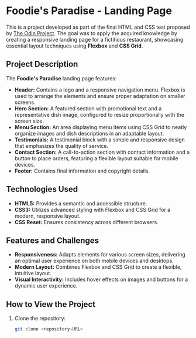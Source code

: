 # Foodie's Paradise - Landing Page

This is a project developed as part of the final HTML and CSS test proposed by [The Odin Project](https://www.theodinproject.com/). The goal was to apply the acquired knowledge by creating a responsive landing page for a fictitious restaurant, showcasing essential layout techniques using **Flexbox** and **CSS Grid**.

## Project Description

The **Foodie's Paradise** landing page features:

- **Header:** Contains a logo and a responsive navigation menu. Flexbox is used to arrange the elements and ensure proper adaptation on smaller screens.
- **Hero Section:** A featured section with promotional text and a representative dish image, configured to resize proportionally with the screen size.
- **Menu Section:** An area displaying menu items using CSS Grid to neatly organize images and dish descriptions in an adaptable layout.
- **Testimonials:** A testimonial block with a simple and responsive design that emphasizes the quality of service.
- **Contact Section:** A call-to-action section with contact information and a button to place orders, featuring a flexible layout suitable for mobile devices.
- **Footer:** Contains final information and copyright details.

## Technologies Used

- **HTML5:** Provides a semantic and accessible structure.
- **CSS3:** Utilizes advanced styling with Flexbox and CSS Grid for a modern, responsive layout.
- **CSS Reset:** Ensures consistency across different browsers.

## Features and Challenges

- **Responsiveness:** Adapts elements for various screen sizes, delivering an optimal user experience on both mobile devices and desktops.
- **Modern Layout:** Combines Flexbox and CSS Grid to create a flexible, intuitive layout.
- **Visual Interactivity:** Includes hover effects on images and buttons for a dynamic user experience.

## How to View the Project

1. Clone the repository:
   ```bash
   git clone <repository-URL>
